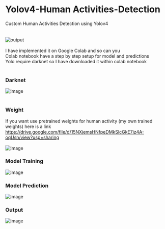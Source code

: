# Yolov4-Human Activities-Detection
Custom Human Activities Detection using Yolov4</br>
</br></br>
![output](https://user-images.githubusercontent.com/63501850/96836375-be92ac80-13f9-11eb-81e5-d09592be2f78.gif)
</br></br>
I have implemented it on Google Colab and so can you </br>
Colab notebook have a step by step setup for model and predictions</br>
Yolo require darknet so I have downloaded it within colab notebook</br>
</br>
### Darknet
![image](https://user-images.githubusercontent.com/63501850/96834964-b9ccf900-13f7-11eb-9485-b32035c4928c.png)
</br>
</br>
### Weight
If you want use pretrained weights for human activity (my own trained weights) here is a link https://drive.google.com/file/d/15NXjemsHNfpeDMkSlcGkE7iz4A-oqUsn/view?usp=sharing </br>
</br>
![image](https://user-images.githubusercontent.com/63501850/96834880-96a24980-13f7-11eb-9c93-dc621ac2da9a.png)
</br>
### Model Training
![image](https://user-images.githubusercontent.com/63501850/96837428-4331fa80-13fb-11eb-9fd0-d0798a56f814.png)
</br>
### Model Prediction
![image](https://user-images.githubusercontent.com/63501850/96837495-62308c80-13fb-11eb-96d2-fecd8d73b5ca.png)
</br>
### Output
![image](https://user-images.githubusercontent.com/63501850/96837570-7ffdf180-13fb-11eb-9a18-6602ec64ab39.png)
</br>
